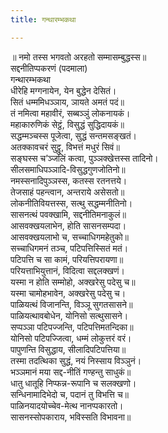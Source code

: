 ```yaml
---
title: गन्थारम्भकथा

---
```

॥ नमो तस्स भगवतो अरहतो सम्मासम्बुद्धस्स॥  
सद्दनीतिप्पकरणं (पदमाला)  
गन्थारम्भकथा  
धीरेहि मग्गनायेन, येन बुद्धेन देसितं।  
सितं धम्ममिधञ्ञाय, ञायते अमतं पदं॥  
तं नमित्वा महावीरं, सब्बञ्ञुं लोकनायकं।  
महाकारुणिकं सेट्ठं, विसुद्धं सुद्धिदायकं॥  
सद्धम्मञ्चस्स पूजेत्वा, सुद्धं सन्तमसङ्खतं।  
अतक्कावचरं सुट्ठु, विभत्तं मधुरं सिवं॥  
सङ्घस्स च’ञ्जलिं कत्वा, पुञ्ञक्खेत्तस्स तादिनो।  
सीलसमाधिपञ्ञादि-विसुद्धगुणजोतिनो॥  
नमस्सनादिपुञ्ञस्स, कतस्स रतनत्तये।  
तेजसाहं पहन्त्वान, अन्तराये असेसतो॥  
लोकनीतिवियत्तस्स, सत्थु सद्धम्मनीतिनो।  
सासनत्थं पवक्खामि, सद्दनीतिमनाकुलं॥  
आसवक्खयलाभेन, होति सासनसम्पदा।  
आसवक्खयलाभो च, सच्चाधिगमहेतुको॥  
सच्चाधिगमनं तञ्च, पटिपत्तिस्सितं मतं।  
पटिपत्ति च सा कामं, परियत्तिपरायणा॥  
परियत्ताभियुत्तानं, विदित्वा सद्दलक्खणं।  
यस्मा न होति सम्मोहो, अक्खरेसु पदेसु च॥  
यस्मा चामोहभावेन, अक्खरेसु पदेसु च।  
पाळियत्थं विजानन्ति, विञ्ञू सुगतसासने॥  
पाळियत्थावबोधेन, योनिसो सत्थुसासने।  
सप्पञ्ञा पटिपज्जन्ति, पटिपत्तिमतन्दिका॥  
योनिसो पटिपज्जित्वा, धम्मं लोकुत्तरं वरं।  
पापुणन्ति विसुद्धाय, सीलादिपटिपत्तिया॥  
तस्मा तदत्थिका सुद्धं, नयं निस्साय विञ्ञुनं।  
भञ्ञमानं मया सद्द-नीतिं गण्हन्तु साधुकं॥  
धातु धातूहि निप्फन्न-रूपानि च सलक्खणो।  
सन्धिनामादिभेदो च, पदानं तु विभत्ति च॥  
पाळिनयादयोच्चेव-मेत्थ नानप्पकारतो।  
सासनस्सोपकाराय, भविस्सति विभावना॥  